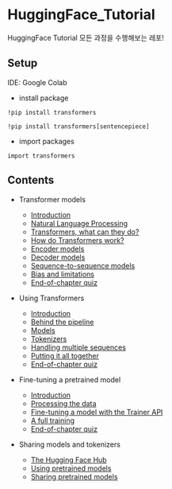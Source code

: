 # HuggingFace_Tutorial

HuggingFace Tutorial 모든 과정을 수행해보는 레포!

## Setup

IDE: Google Colab

* install package

~~~
!pip install transformers
~~~

~~~
!pip install transformers[sentencepiece]
~~~

* import packages

~~~
import transformers
~~~

## Contents

* Transformer models
  * [Introduction](https://github.com/j961224/HuggingFace_Turtorial/blob/main/1.%20Transformer%20models/Introduction.md)
  * [Natural Language Processing](https://github.com/j961224/HuggingFace_Turtorial/blob/main/1.%20Transformer%20models/Natural%20Language%20Processing.md)
  * [Transformers, what can they do?](https://github.com/j961224/HuggingFace_Turtorial/tree/main/1.%20Transformer%20models/Transformers%2C%20what%20can%20they%20do%3F)
  * [How do Transformers work?](https://github.com/j961224/HuggingFace_Tutorial/blob/main/1.%20Transformer%20models/How%20do%20Transformers%20work%3F.md)
  * [Encoder models](https://github.com/j961224/HuggingFace_Tutorial/blob/main/1.%20Transformer%20models/Encoder%20models.md)
  * [Decoder models](https://github.com/j961224/HuggingFace_Tutorial/blob/main/1.%20Transformer%20models/Decoder%20models.md)
  * [Sequence-to-sequence models](https://github.com/j961224/HuggingFace_Tutorial/blob/main/1.%20Transformer%20models/Sequence-to-sequence%20models.md)
  * [Bias and limitations](https://github.com/j961224/HuggingFace_Tutorial/blob/main/1.%20Transformer%20models/Bias%20and%20limitations.md)
  * [End-of-chapter quiz](https://github.com/j961224/HuggingFace_Tutorial/blob/main/1.%20Transformer%20models/End-of-chapter%20quiz.md)

* Using Transformers
  * [Introduction](https://github.com/j961224/HuggingFace_Tutorial/blob/main/2.%20Using%20Transformers/Introduction.md)
  * [Behind the pipeline](https://github.com/j961224/HuggingFace_Tutorial/tree/main/2.%20Using%20Transformers/Behind%20the%20pipeline)
  * [Models](https://github.com/j961224/HuggingFace_Tutorial/tree/main/2.%20Using%20Transformers/Models)
  * [Tokenizers](https://github.com/j961224/HuggingFace_Tutorial/blob/main/2.%20Using%20Transformers/Tokenizers.ipynb)
  * [Handling multiple sequences](https://github.com/j961224/HuggingFace_Tutorial/blob/main/2.%20Using%20Transformers/Handling_multiple_sequences.ipynb)
  * [Putting it all together](https://github.com/j961224/HuggingFace_Tutorial/blob/main/2.%20Using%20Transformers/Putting_it_all_together.ipynb)
  * [End-of-chapter quiz](https://github.com/j961224/HuggingFace_Tutorial/blob/main/2.%20Using%20Transformers/End-of-chapter%20quiz.md)

* Fine-tuning a pretrained model
  * [Introduction](https://github.com/j961224/HuggingFace_Tutorial/blob/main/3.%20Fine-tuning%20a%20pretrained%20model/Introduction.md)
  * [Processing the data](https://github.com/j961224/HuggingFace_Tutorial/blob/main/3.%20Fine-tuning%20a%20pretrained%20model/Processing_the_data.ipynb)
  * [Fine-tuning a model with the Trainer API](https://github.com/j961224/HuggingFace_Tutorial/blob/main/3.%20Fine-tuning%20a%20pretrained%20model/Fine_tuning_a_model_with_the_Trainer_API.ipynb)
  * [A full training](https://github.com/j961224/HuggingFace_Tutorial/blob/main/3.%20Fine-tuning%20a%20pretrained%20model/A_full_training.ipynb)
  * [End-of-chapter quiz](https://github.com/j961224/HuggingFace_Tutorial/blob/main/3.%20Fine-tuning%20a%20pretrained%20model/End-of-chapter%20quiz.md)

* Sharing models and tokenizers
  * [The Hugging Face Hub](https://github.com/j961224/HuggingFace_Tutorial/blob/main/4.%20Sharing%20models%20and%20tokenizers/The%20Hugging%20Face%20Hub.md)
  * [Using pretrained models](https://github.com/j961224/HuggingFace_Tutorial/blob/main/4.%20Sharing%20models%20and%20tokenizers/Using%20pretrained%20models.md)
  * [Sharing pretrained models](https://github.com/j961224/HuggingFace_Tutorial/blob/main/4.%20Sharing%20models%20and%20tokenizers/Sharing_pretrained_models.ipynb)
